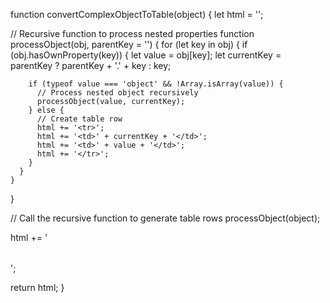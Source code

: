 function convertComplexObjectToTable(object) {
  let html = '<table>';

  // Recursive function to process nested properties
  function processObject(obj, parentKey = '') {
    for (let key in obj) {
      if (obj.hasOwnProperty(key)) {
        let value = obj[key];
        let currentKey = parentKey ? parentKey + '.' + key : key;
        
        if (typeof value === 'object' && !Array.isArray(value)) {
          // Process nested object recursively
          processObject(value, currentKey);
        } else {
          // Create table row
          html += '<tr>';
          html += '<td>' + currentKey + '</td>';
          html += '<td>' + value + '</td>';
          html += '</tr>';
        }
      }
    }
  }

  // Call the recursive function to generate table rows
  processObject(object);

  html += '</table>';

  return html;
}

